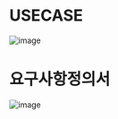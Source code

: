 # USECASE
![image](https://github.com/SHIN-HANBEEN/MetanetFinal/assets/122966135/624e7f79-4d48-45c7-8814-00669bec278d)

# 요구사항정의서
![image](https://github.com/SHIN-HANBEEN/MetanetFinal/assets/122966135/c335fb5b-3ed1-458c-a080-d7402e691cb4)





